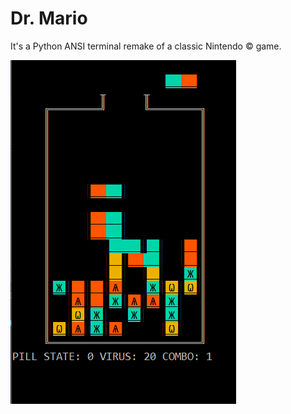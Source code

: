 # Dr. Mario

It's a Python ANSI terminal remake of a classic Nintendo © game.

![Screenshot](screenshot.png)
